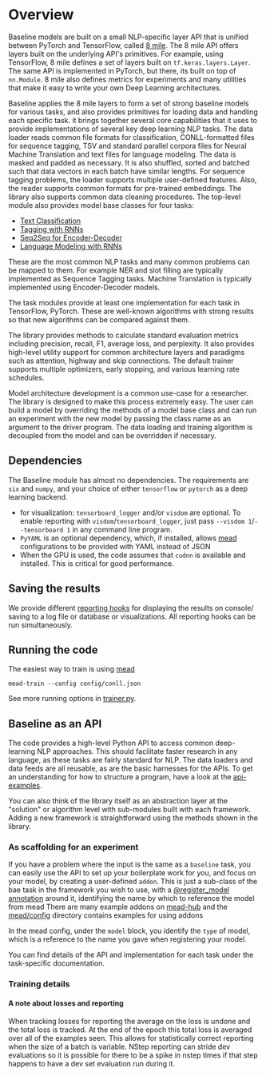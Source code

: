 # Overview

Baseline models are built on a small NLP-specific layer API that is unified between PyTorch and TensorFlow, called [8 mile](../layers/eight_mile).
The 8 mile API offers layers built on the underlying API's primitives.  For example, using TensorFlow, 8 mile defines a set of layers built on `tf.keras.layers.Layer`.
The same API is implemented in PyTorch, but there, its built on top of `nn.Module`.  8 mile also defines metrics for experiments and many utilities that make it easy to write your own Deep Learning architectures.

Baseline applies the 8 mile layers to form a set of strong baseline models for various tasks, and also provides primitives for loading data and handling each specific task.
it brings together several core capabilities that it uses to provide implementations of several key deep learning NLP tasks.
The data loader reads common file formats for classification, CONLL-formatted files for sequence tagging, TSV and standard parallel corpora files for Neural Machine Translation and text files for language modeling. The data is masked and padded as necessary. It is also shuffled, sorted and batched such that data vectors in each batch have similar lengths. For sequence tagging problems, the loader supports multiple user-defined features. Also, the reader supports common formats for pre-trained embeddings. The library also supports common data cleaning procedures.
The top-level module also provides model base classes for four tasks: 
 
- [Text Classification](classify.md)
- [Tagging with RNNs](tagging.md)
- [Seq2Seq for Encoder-Decoder](seq2seq.md)
- [Language Modeling with RNNs](lm.md)

These are the most common NLP tasks and many common problems can be mapped to them.
For example NER and slot filling are typically implemented as Sequence Tagging tasks.
Machine Translation is typically implemented using Encoder-Decoder models.

The task modules provide at least one implementation for each task in TensorFlow, PyTorch. 
These are well-known algorithms with strong results so that new algorithms can be compared against them. 

The library provides methods to calculate standard evaluation metrics including precision, recall, F1, average loss, and perplexity.
It also provides high-level utility support for common architecture layers and paradigms such as attention, highway and skip connections.
The default trainer supports multiple optimizers, early stopping, and various learning rate schedules.

Model architecture development is a common use-case for a researcher.
The library is designed to make this process extremely easy.
The user can build a model by overriding the methods of a model base class and can run an experiment with the new model by passing the class name as an argument to the driver program.
The data loading and training algorithm is decoupled from the model and can be overridden if necessary.

## Dependencies

The Baseline module has almost no dependencies. The requirements are `six` and `numpy`, and your choice of either `tensorflow` or `pytorch` as a deep learning backend.

- for visualization: `tensorboard_logger` and/or `visdom` are optional.
To enable reporting with `visdom`/`tensorboard_logger`, just pass `--visdom 1`/`--tensorboard 1` in any command line program. 
- `PyYAML` is an optional dependency, which, if installed, allows [mead](mead.md) configurations to be provided with YAML instead of JSON
- When the GPU is used, the code assumes that `cudnn` is available and installed. This is critical for good performance.

## Saving the results

We provide different [reporting hooks](reporting.md) for displaying the results on console/ saving to a log file or database or visualizations. All reporting hooks can be run simultaneously.

## Running the code

The easiest way to train is using [mead](mead.md)

```
mead-train --config config/conll.json
```


See more running options in [trainer.py](../mead/trainer.py).

## Baseline as an API

The code provides a high-level Python API to access common deep-learning NLP approaches.
This should facilitate faster research in any language, as these tasks are fairly standard for NLP.
The data loaders and data feeds are all reusable, as are the basic harnesses for the APIs.
To get an understanding for how to structure a program, have a look at the [api-examples](../api-examples).

You can also think of the library itself as an abstraction layer at the "solution" or algorithm level with sub-modules built with each framework. Adding a new framework is straightforward using the methods shown in the library.

### As scaffolding for an experiment

If you have a problem where the input is the same as a `baseline` task, you can easily use the API to set up your boilerplate work for you, and focus on your model, by creating a user-defined `addon`.  This is just a sub-class of the bae task in the framework you wish to use, with a [@register_model annotation](addons.md) around it, identifying the name by which to reference the model from mead
There are many example addons on [mead-hub](https://github.com/mead-ml/hub/tree/master/v1/addons) and the [mead/config](../mead/config) directory contains examples for using addons

In the mead config, under the `model` block, you identify the `type` of model, which is a reference to the name you gave when registering your model.

You can find details of the API and implementation for each task under the task-specific documentation.

### Training details

#### A note about losses and reporting

When tracking losses for reporting the average on the loss is undone and the total loss is tracked. At the end of the epoch this total loss is averaged over all of the examples seen. This allows for statistically correct reporting when the size of a batch is variable. NStep reporting can stride dev evaluations so it is possible for there to be a spike in nstep times if that step happens to have a dev set evaluation run during it.
